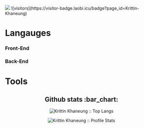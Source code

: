 
<img src="https://github.com/Krittin-Khanueng/Krittin-Khanueng/edit/main/svg.svg">
![visitors](https://visitor-badge.laobi.icu/badge?page_id=Krittin-Khaneung)


# Langauges

### Front-End

### Back-End



# Tools
## 

<h2 align="center">Github stats :bar_chart:</h2>

<p align="center"><img src="https://github-readme-stats.vercel.app/api/top-langs/?username=Krittin-Khanueng&langs_count=10&theme=tokyonight&layout=compact" alt="Krittin Khaneung :: Top Langs" /></p>

<p align="center"><img src="https://github-readme-stats.vercel.app/api?username=Krittin-Khanueng&show_icons=true&theme=synthwave" alt="Krittin Khaneung
  :: Profile Stats" /></p>





